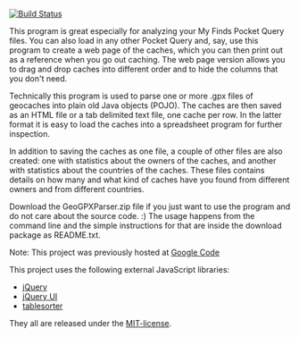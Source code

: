 [![Build Status](https://drone.io/bitbucket.org/ZeroOne3010/geogpxparser/status.png)](https://drone.io/bitbucket.org/ZeroOne3010/geogpxparser/latest)

This program is great especially for analyzing your My Finds Pocket Query files.
You can also load in any other Pocket Query and, say, use this program to create
a web page of the caches, which you can then print out as a reference when you go
out caching. The web page version allows you to drag and drop caches into different
order and to hide the columns that you don't need.

Technically this program is used to parse one or more .gpx files of geocaches into 
plain old Java objects (POJO). The caches are then saved as an HTML file or a tab
delimited text file, one cache per row. In the latter format it is easy to load the
caches into a spreadsheet program for further inspection.

In addition to saving the caches as one file, a couple of other files are also
created: one with statistics about the owners of the caches, and another with
statistics about the countries of the caches. These files contains details on how 
many and what kind of caches have you found from different owners and from different
countries.

Download the GeoGPXParser.zip file if you just want to use the program and do
not care about the source code. :) The usage happens from the command line and
the simple instructions for that are inside the download package as README.txt.

Note: This project was previously hosted
at [Google Code](http://code.google.com/p/geocache-gpx-parser/)

This project uses the following external JavaScript libraries:

- [jQuery](http://jquery.com/)
- [jQuery UI](http://jqueryui.com/)
- [tablesorter](http://tablesorter.com/docs/)

They all are released under the [MIT-license](http://www.opensource.org/licenses/mit-license.php).
